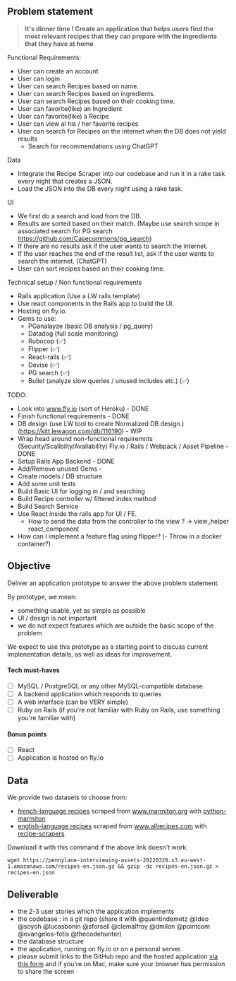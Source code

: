 ## Problem statement

> **It's dinner time ! Create an application that helps users find the most relevant recipes that they can prepare with the ingredients that they have at home**

Functional Requirements:
- User can create an account
- User can login
- User can search Recipes based on name.
- User can search Recipes based on ingredients.
- User can search Recipes based on their cooking time.
- User can favorite(like) an Ingredient
- User can favorite(like) a Recipe
- User can view al his / her favorite recipes
- User can search for Recipes on the internet when the DB does not yield results
    - Search for recommendations using ChatGPT

Data 
- Integrate the Recipe Scraper into our codebase and run it in a rake task every night that creates a JSON.
- Load the JSON into the DB every night using a rake task.

UI
- We first do a search and load from the DB.
- Results are sorted based on their match. (Maybe use search scope in associated search for PG search https://github.com/Casecommons/pg_search)
- If there are no results ask if the user wants to search the internet.
- If the user reaches the end of the result list, ask if the user wants to search the internet. (ChatGPT)
- User can sort recipes based on their cooking time.

Technical setup / Non functional requirements
- Rails application (Use a LW rails template)
- Use react components in the Rails app to build the UI.
- Hosting on fly.io.
- Gems to use:
    - PGanalayze (basic DB analysis / pg_query)
    - Datadog (full scale monitoring)
    - Rubocop (✅)
    - Flipper (✅)
    - React-rails (✅)
    - Devise (✅)
    - PG search (✅)
    - Bullet (analyze slow queries / unused includes etc.) (✅)


TODO:
- Look into www.fly.io (sort of Heroku) - DONE
- Finish functional requirements - DONE
- DB design (use LW tool to create Normalized DB design.)(https://kitt.lewagon.com/db/116190) - WIP
- Wrap head around non-functional requiremnts (Security/Scalibilty/Availability) Fly.io / Rails / Webpack / Asset Pipeline - DONE
- Setup Rails App Backend - DONE
- Add/Remove unused Gems - 
- Create models / DB structure
- Add some unit tests
- Build Basic UI for logging in / and searching
- Build Recipe controller w/ filtered index method
- Build Search Service
- Use React inside the rails app for UI / FE.
    - How to send the data from the controller to the view ? -> view_helper react_component
- How can I implement a feature flag using flipper?
(- Throw in a docker container?)



## Objective

Deliver an application prototype to answer the above problem statement.

By prototype, we mean:
- something usable, yet as simple as possible
- UI / design is not important
- we do not expect features which are outside the basic scope of the problem

We expect to use this prototype as a starting point to discuss current implenentation details, as well as ideas for improvement.

#### Tech must-haves
- [ ] MySQL / PostgreSQL or any other MySQL-compatible database.
- [ ] A backend application which responds to queries
- [ ] A web interface (can be VERY simple)
- [ ] Ruby on Rails (if you're not familiar with Ruby on Rails, use something you're familiar with)

#### Bonus points
- [ ] React
- [ ] Application is hosted on fly.io

## Data
We provide two datasets to choose from:
- [french-language recipes](https://pennylane-interviewing-assets-20220328.s3.eu-west-1.amazonaws.com/recipes-fr.json.gz) scraped from www.marmiton.org with [python-marmiton](https://github.com/remaudcorentin-dev/python-marmiton)
- [english-language recipes](https://pennylane-interviewing-assets-20220328.s3.eu-west-1.amazonaws.com/recipes-en.json.gz) scraped from www.allrecipes.com with [recipe-scrapers](https://githubingredients.com/hhursev/recipe-scrapers)

Download it with this command if the above link doesn't work:
```shell
wget https://pennylane-interviewing-assets-20220328.s3.eu-west-1.amazonaws.com/recipes-en.json.gz && gzip -dc recipes-en.json.gz > recipes-en.json
```

## Deliverable
- the 2-3 user stories which the application implements
- the codebase : in a git repo (share it with @quentindemetz @tdeo @soyoh @lucasbonin @sforsell @clemalfroy @dmilon @pointcom @evangelos-fotis @thecodehunter)
- the database structure
- the application, running on fly.io or on a personal server.
- please submit links to the GitHub repo and the hosted application [via this form](https://forms.gle/siH7Rezuq2V1mUJGA) and if you're on Mac, make sure your browser has permission to share the screen
